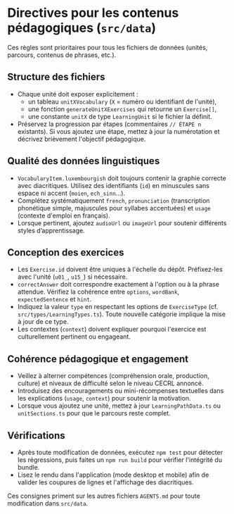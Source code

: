 # Directives pour les contenus pédagogiques (`src/data`)

Ces règles sont prioritaires pour tous les fichiers de données (unités, parcours, contenus de phrases, etc.).

## Structure des fichiers
- Chaque unité doit exposer explicitement :
  - un tableau `unitXVocabulary` (`X` = numéro ou identifiant de l'unité),
  - une fonction `generateUnitXExercises` qui retourne un `Exercise[]`,
  - une constante `unitX` de type `LearningUnit` si le fichier la définit.
- Préservez la progression par étapes (commentaires `// ÉTAPE n` existants). Si vous ajoutez une étape, mettez à jour la numérotation et décrivez brièvement l'objectif pédagogique.

## Qualité des données linguistiques
- `VocabularyItem.luxembourgish` doit toujours contenir la graphie correcte avec diacritiques. Utilisez des identifiants (`id`) en minuscules sans espace ni accent (`moien`, `ech_sinn`...).
- Complétez systématiquement `french`, `pronunciation` (transcription phonétique simple, majuscules pour syllabes accentuées) et `usage` (contexte d'emploi en français).
- Lorsque pertinent, ajoutez `audioUrl` ou `imageUrl` pour soutenir différents styles d’apprentissage.

## Conception des exercices
- Les `Exercise.id` doivent être uniques à l'échelle du dépôt. Préfixez-les avec l'unité (`u01_`, `u15_`) si nécessaire.
- `correctAnswer` doit correspondre exactement à l'option ou à la phrase attendue. Vérifiez la cohérence entre `options`, `wordBank`, `expectedSentence` et `hint`.
- Indiquez la valeur `type` en respectant les options de `ExerciseType` (cf. `src/types/LearningTypes.ts`). Toute nouvelle catégorie implique la mise à jour de ce type.
- Les contextes (`context`) doivent expliquer pourquoi l'exercice est culturellement pertinent ou engageant.

## Cohérence pédagogique et engagement
- Veillez à alterner compétences (compréhension orale, production, culture) et niveaux de difficulté selon le niveau CECRL annoncé.
- Introduisez des encouragements ou mini-récompenses textuelles dans les explications (`usage`, `context`) pour soutenir la motivation.
- Lorsque vous ajoutez une unité, mettez à jour `LearningPathData.ts` ou `unitSections.ts` pour que le parcours reste complet.

## Vérifications
- Après toute modification de données, exécutez `npm test` pour détecter les régressions, puis faites un `npm run build` pour vérifier l'intégrité du bundle.
- Lisez le rendu dans l'application (mode desktop et mobile) afin de valider les coupures de lignes et l'affichage des diacritiques.

Ces consignes priment sur les autres fichiers `AGENTS.md` pour toute modification dans `src/data`.
